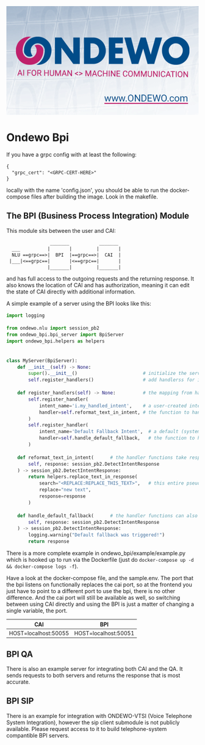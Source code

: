 ![Logo](https://raw.githubusercontent.com/ondewo/ondewo-logos/master/github/ondewo_logo_github_2.png)

# Ondewo Bpi

If you have a grpc config with at least the following:
```
{
  "grpc_cert": "<GRPC-CERT-HERE>"
}
```
locally with the name 'config.json', you should be able to run the docker-compose files after building the image. Look in the makefile.

## The BPI (Business Process Integration) Module

This module sits between the user and CAI:
```
                _______           _______
  ___          |       |         |       |
  NLU ==grpc==>|  BPI  |==grpc==>|  CAI  |
 |___|<==grpc==|       |<==grpc==|       |
               |_______|         |_______|
```
and has full access to the outgoing requests and the returning response. It also knows the location of CAI and has authorization, meaning it can edit the state of CAI directly with additional information.

A simple example of a server using the BPI looks like this:
```python
import logging

from ondewo.nlu import session_pb2
from ondewo_bpi.bpi_server import BpiServer
import ondewo_bpi.helpers as helpers


class MyServer(BpiServer):
    def __init__(self) -> None:
        super().__init__()                        # initialize the server (parent class)
        self.register_handlers()                  # add handlerss for intents

    def register_handlers(self) -> None:          # the mapping from handled intents to functions
        self.register_handler(
            intent_name='i.my_handled_intent',    # a user-created intent
            handler=self.reformat_text_in_intent, # the function to handle it
        )
        self.register_handler(
            intent_name='Default Fallback Intent',  # a default (system created) intent
            handler=self.handle_default_fallback,   # the function to handle it
        )

    def reformat_text_in_intent(      # the handler functions take responses in an out, and can process parts of the response
        self, response: session_pb2.DetectIntentResponse
    ) -> session_pb2.DetectIntentResponse:
        return helpers.replace_text_in_response(
            search="<REPLACE:REPLACE_THIS_TEXT>",   # this entire pseudo-command would go in a text response for example
            replace="new text",
            response=response
        )

    def handle_default_fallback(      # the handler functions can also just trigger events and leave the response unchanged
        self, response: session_pb2.DetectIntentResponse
    ) -> session_pb2.DetectIntentResponse:
        logging.warning("Default fallback was triggered!")
        return response
```
There is a more complete example in ondewo_bpi/example/example.py which is hooked up to run via the Dockerfile (just do `docker-compose up -d && docker-compose logs -f`).

Have a look at the docker-compose file, and the sample.env. The port that the bpi listens on functionally replaces the cai port, so at the frontend you just have to point to a different port to use the bpi, there is no other difference. And the cai port will still be available as well, so switching between using CAI directly and using the BPI is just a matter of changing a single variable, the port.

|CAI|BPI|
|---|---|
|HOST=localhost:50055|HOST=localhost:50051|

## BPI QA

There is also an example server for integrating both CAI and the QA. It sends requests to both servers and returns the response that is most accurate.

## BPI SIP

There is an example for integration with ONDEWO-VTSI (Voice Telephone System Integration), however the sip client submodule is not publicly available. Please request access to it to build telephone-system compantible BPI servers.
